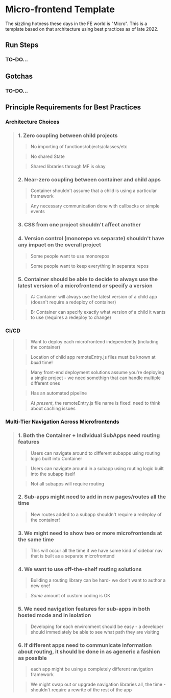 # Micro-frontend Template

The sizzling hotness these days in the FE world is "Micro". This is a template based on that architecture using best practices as of late 2022.

## Run Steps
### TO-DO...

## Gotchas
### TO-DO...


## Principle Requirements for Best Practices
### Architecture Choices

> ### 1. Zero coupling between child projects
>> No importing of functions/objects/classes/etc
> 
>> No shared State
>
>> Shared libraries through MF is okay
>   
> ### 2. Near-zero coupling between container and child apps
>> Container shouldn't assume that a child is using a particular framework
>
>> Any necessary communication done with callbacks or simple events
> ### 3. CSS from one project shouldn't affect another
>
> ### 4. Version control (monorepo vs separate) shouldn't have any impact on the overall project
>> Some people want to use monorepos
>
>> Some people want to keep everything in separate repos
> ### 5. Container should be able to decide to always use the latest version of a microfrontend ___or___ specify a version
>
>> A: Container will always use the latest version of a child app (doesn't require a redeploy of container)
>
>> B: Container can specify exactly what version of a child it wants to use (requires a redeploy to change)

### CI/CD

>> Want to deploy each microfrontend independently (including the container)
>
>> Location of child app remoteEntry.js files must be known at _build_ time!
>
>> Many front-end deployment solutions assume you're deploying a single project - we need somethign that can handle multiple different ones
>
>> Has an automated pipeline
>
>> At _present_, the remoteEntry.js file name is fixed! need to think about caching issues

### Multi-Tier Navigation Across Microfrontends

> ### 1. Both the Container + Individual SubApps need routing features
>
>> Users can navigate around to different subapps using routing logic built into Container
>
>> Users can navigate around in a subapp using routing logic built into the subapp itself
>
>> Not all subapps will require routing
>
> ### 2. Sub-apps might need to add in new pages/routes all the time
>
>> New routes added to a subapp shouldn't require a redeploy of the container!
>
> ### 3. We might need to show two or more microfrontends at the same time
>
>> This will occur all the time if we have some kind of sidebar nav that is built as a separate microfrontend
>
> ### 4. We want to use off-the-shelf routing solutions
>
>> Building a routing library can be hard- we don't want to author a new one!
>
>> _Some_ amount of custom coding is OK
>
> ### 5. We need navigation features for sub-apps in both hosted mode and in isolation
>
>> Developing for each environment should be easy - a developer should immediately be able to see what path they are visiting
>
> ### 6. If different apps need to communicate information about routing, it should be done in as ageneric a fashion as possible
>
>> each app might be using a completely different navigation framework
>
>> We might swap out or upgrade navigation libraries all, the time - shouldn't require a rewrite of the rest of the app


 


